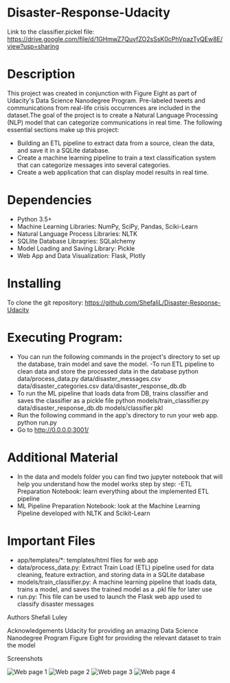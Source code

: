 # Disaster-Response-Udacity

Link to the classifier.pickel file: https://drive.google.com/file/d/1GHmwZ7QuvfZO2sSsK0cPhVpazTyQEw8E/view?usp=sharing

# Description
This project was created in conjunction with Figure Eight as part of Udacity's Data Science Nanodegree Program. Pre-labeled tweets and communications from real-life crisis occurrences are included in the dataset.The goal of the project is to create a Natural Language Processing (NLP) model that can categorize communications in real time.
The following essential sections make up this project:
- Building an ETL pipeline to extract data from a source, clean the data, and save it in a SQLite database.
- Create a machine learning pipeline to train a text classification system that can categorize messages into several categories.
- Create a web application that can display model results in real time.

# Dependencies
- Python 3.5+
- Machine Learning Libraries: NumPy, SciPy, Pandas, Sciki-Learn
- Natural Language Process Libraries: NLTK
- SQLlite Database Libraqries: SQLalchemy
- Model Loading and Saving Library: Pickle
- Web App and Data Visualization: Flask, Plotly

# Installing
To clone the git repository: https://github.com/ShefaliL/Disaster-Response-Udacity

# Executing Program:
- You can run the following commands in the project's directory to set up the database, train model and save the model.
-To run ETL pipeline to clean data and store the processed data in the database python data/process_data.py data/disaster_messages.csv data/disaster_categories.csv data/disaster_response_db.db
- To run the ML pipeline that loads data from DB, trains classifier and saves the classifier as a pickle file python models/train_classifier.py data/disaster_response_db.db models/classifier.pkl
- Run the following command in the app's directory to run your web app. python run.py
- Go to http://0.0.0.0:3001/

# Additional Material
- In the data and models folder you can find two jupyter notebook that will help you understand how the model works step by step:
-ETL Preparation Notebook: learn everything about the implemented ETL pipeline
- ML Pipeline Preparation Notebook: look at the Machine Learning Pipeline developed with NLTK and Scikit-Learn

# Important Files
- app/templates/*: templates/html files for web app
- data/process_data.py: Extract Train Load (ETL) pipeline used for data cleaning, feature extraction, and storing data in a SQLite database
- models/train_classifier.py: A machine learning pipeline that loads data, trains a model, and saves the trained model as a .pkl file for later use
- run.py: This file can be used to launch the Flask web app used to classify disaster messages

Authors
Shefali Luley

Acknowledgements
Udacity for providing an amazing Data Science Nanodegree Program
Figure Eight for providing the relevant dataset to train the model

Screenshots



![Web page 1](https://user-images.githubusercontent.com/76598077/173120038-e8f3ce89-d6ce-4fc9-b656-a679958cc91f.png)
![Web page 2](https://user-images.githubusercontent.com/76598077/173120040-483d5af2-b9f2-4bc7-bc08-c828b63c007d.png)
![Web page 3](https://user-images.githubusercontent.com/76598077/173120041-c286efb2-b7f5-4b0f-a226-54b65c0b070c.png)
![Web page 4](https://user-images.githubusercontent.com/76598077/173120042-3f371ec1-b8bf-4ab8-8358-b7199928ae88.png)







